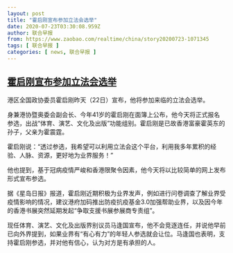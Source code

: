 ```yaml
---
layout: post
title: "霍启刚宣布参加立法会选举"
date: 2020-07-23T03:30:08.959Z
author: 联合早报
from: https://www.zaobao.com/realtime/china/story20200723-1071345
tags: [ 联合早报 ]
categories: [ news, 联合早报 ]
---
```

<!--1595502240000-->
[霍启刚宣布参加立法会选举](https://www.zaobao.com/realtime/china/story20200723-1071345)
------

<div>
<p>港区全国政协委员霍启刚昨天（22日）宣布，他将参加来临的立法会选举。</p><p>身兼港协暨奥委会副会长、今年41岁的霍启刚在面簿上公布，他今天将正式报名参选，出战“体育、演艺、文化及出版”功能组别。霍启刚是已故香港富豪霍英东的孙子，父亲为霍震霆。</p><p>霍启刚说：“透过参选，我希望可以利用立法会这个平台，利用我多年累积的经验、人脉、资源，更好地为业界服务！”</p><section id="imu"><div id="dfp-ad-imu1-wrapper" class="dfp-tag-wrapper"><div id="dfp-ad-imu1" class="dfp-tag-wrapper"></div></div></section><p>他也提到，基于冠病疫情严峻和香港限聚令因素，他今天将以比较简单的网上发布形式宣布参选。</p><p>据《星岛日报》报道，霍启刚近期积极为业界发声，例如进行问卷调查了解业界受疫情影响的情况，建议港府加码推出防疫抗疫基金3.0加强帮助业界，以及因今年的香港书展突然延期发起“争取支援书展参展商专责组”。</p><p>现任体育、演艺、文化及出版界别议员马逢国宣布，他不会竞逐连任，并说他早前已向外界提到，如果业界有“有心有力”的年轻人参选就会让位。马逢国也表明，支持霍启刚参选，并对他有信心，认为对方是有承担的人。</p><div id="innity-in-post"></div><div id="dfp-ad-midarticlespecial-wrapper" class="dfp-tag-wrapper"><div id="dfp-ad-midarticlespecial" class="dfp-tag-wrapper"></div></div>
</div>
